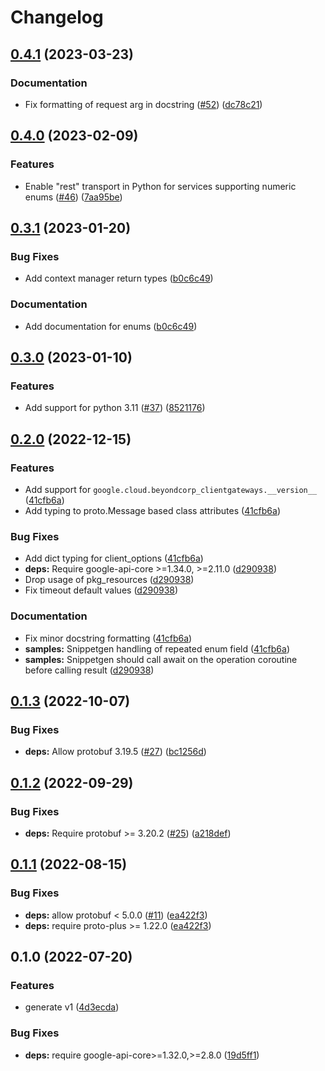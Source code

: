 # Changelog

## [0.4.1](https://github.com/googleapis/python-beyondcorp-clientgateways/compare/v0.4.0...v0.4.1) (2023-03-23)


### Documentation

* Fix formatting of request arg in docstring ([#52](https://github.com/googleapis/python-beyondcorp-clientgateways/issues/52)) ([dc78c21](https://github.com/googleapis/python-beyondcorp-clientgateways/commit/dc78c21ea076651a573139560174479bd0bf6f67))

## [0.4.0](https://github.com/googleapis/python-beyondcorp-clientgateways/compare/v0.3.1...v0.4.0) (2023-02-09)


### Features

* Enable "rest" transport in Python for services supporting numeric enums ([#46](https://github.com/googleapis/python-beyondcorp-clientgateways/issues/46)) ([7aa95be](https://github.com/googleapis/python-beyondcorp-clientgateways/commit/7aa95bec1669017ce7a4936e10f724fe5c0c0431))

## [0.3.1](https://github.com/googleapis/python-beyondcorp-clientgateways/compare/v0.3.0...v0.3.1) (2023-01-20)


### Bug Fixes

* Add context manager return types ([b0c6c49](https://github.com/googleapis/python-beyondcorp-clientgateways/commit/b0c6c4997e8b2a74fc8094d23604a2a638066b70))


### Documentation

* Add documentation for enums ([b0c6c49](https://github.com/googleapis/python-beyondcorp-clientgateways/commit/b0c6c4997e8b2a74fc8094d23604a2a638066b70))

## [0.3.0](https://github.com/googleapis/python-beyondcorp-clientgateways/compare/v0.2.0...v0.3.0) (2023-01-10)


### Features

* Add support for python 3.11 ([#37](https://github.com/googleapis/python-beyondcorp-clientgateways/issues/37)) ([8521176](https://github.com/googleapis/python-beyondcorp-clientgateways/commit/8521176cafcd1af761d687116fdc26f1725aef38))

## [0.2.0](https://github.com/googleapis/python-beyondcorp-clientgateways/compare/v0.1.3...v0.2.0) (2022-12-15)


### Features

* Add support for `google.cloud.beyondcorp_clientgateways.__version__` ([41cfb6a](https://github.com/googleapis/python-beyondcorp-clientgateways/commit/41cfb6ab9ac28b33e69cc2e1bede18796a42e18a))
* Add typing to proto.Message based class attributes ([41cfb6a](https://github.com/googleapis/python-beyondcorp-clientgateways/commit/41cfb6ab9ac28b33e69cc2e1bede18796a42e18a))


### Bug Fixes

* Add dict typing for client_options ([41cfb6a](https://github.com/googleapis/python-beyondcorp-clientgateways/commit/41cfb6ab9ac28b33e69cc2e1bede18796a42e18a))
* **deps:** Require google-api-core &gt;=1.34.0, >=2.11.0  ([d290938](https://github.com/googleapis/python-beyondcorp-clientgateways/commit/d2909387abcfe245b2e54939662934b4cb3dcc09))
* Drop usage of pkg_resources ([d290938](https://github.com/googleapis/python-beyondcorp-clientgateways/commit/d2909387abcfe245b2e54939662934b4cb3dcc09))
* Fix timeout default values ([d290938](https://github.com/googleapis/python-beyondcorp-clientgateways/commit/d2909387abcfe245b2e54939662934b4cb3dcc09))


### Documentation

* Fix minor docstring formatting ([41cfb6a](https://github.com/googleapis/python-beyondcorp-clientgateways/commit/41cfb6ab9ac28b33e69cc2e1bede18796a42e18a))
* **samples:** Snippetgen handling of repeated enum field ([41cfb6a](https://github.com/googleapis/python-beyondcorp-clientgateways/commit/41cfb6ab9ac28b33e69cc2e1bede18796a42e18a))
* **samples:** Snippetgen should call await on the operation coroutine before calling result ([d290938](https://github.com/googleapis/python-beyondcorp-clientgateways/commit/d2909387abcfe245b2e54939662934b4cb3dcc09))

## [0.1.3](https://github.com/googleapis/python-beyondcorp-clientgateways/compare/v0.1.2...v0.1.3) (2022-10-07)


### Bug Fixes

* **deps:** Allow protobuf 3.19.5 ([#27](https://github.com/googleapis/python-beyondcorp-clientgateways/issues/27)) ([bc1256d](https://github.com/googleapis/python-beyondcorp-clientgateways/commit/bc1256d0991f13ac78197b8575f276f4c58cd176))

## [0.1.2](https://github.com/googleapis/python-beyondcorp-clientgateways/compare/v0.1.1...v0.1.2) (2022-09-29)


### Bug Fixes

* **deps:** Require protobuf >= 3.20.2 ([#25](https://github.com/googleapis/python-beyondcorp-clientgateways/issues/25)) ([a218def](https://github.com/googleapis/python-beyondcorp-clientgateways/commit/a218def33193241404ddc08dc7389395efc43123))

## [0.1.1](https://github.com/googleapis/python-beyondcorp-clientgateways/compare/v0.1.0...v0.1.1) (2022-08-15)


### Bug Fixes

* **deps:** allow protobuf < 5.0.0 ([#11](https://github.com/googleapis/python-beyondcorp-clientgateways/issues/11)) ([ea422f3](https://github.com/googleapis/python-beyondcorp-clientgateways/commit/ea422f3053969c627d99fee5a822b86777fece98))
* **deps:** require proto-plus >= 1.22.0 ([ea422f3](https://github.com/googleapis/python-beyondcorp-clientgateways/commit/ea422f3053969c627d99fee5a822b86777fece98))

## 0.1.0 (2022-07-20)


### Features

* generate v1 ([4d3ecda](https://github.com/googleapis/python-beyondcorp-clientgateways/commit/4d3ecda6e5f00cb0b429fc3d29f7174676db713f))


### Bug Fixes

* **deps:** require google-api-core>=1.32.0,>=2.8.0 ([19d5ff1](https://github.com/googleapis/python-beyondcorp-clientgateways/commit/19d5ff173167dede07ec500db88f0a7eab81c977))
